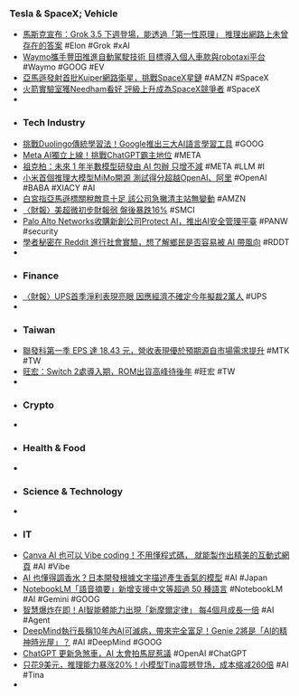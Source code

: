 ### Tesla & SpaceX; Vehicle
- [馬斯克宣布：Grok 3.5 下週登場，能透過「第一性原理」 推理出網路上未曾存在的答案](https://search.app/Q7kbA) #Elon #Grok #xAI
- [Waymo攜手豐田推進自動駕駛技術 目標導入個人車款與robotaxi平台](https://search.app/YDYXC) #Waymo #GOOG #EV
- [亞馬遜發射首批Kuiper網路衛星，挑戰SpaceX星鏈](https://www.wsj.com/video/china/zh-hant/A7585892-B41C-4864-B6CC-48C3E3B37D60.html) #AMZN #SpaceX
- [火箭實驗室獲Needham看好 評級上升成為SpaceX競爭者](https://www.cmoney.tw/notes/note-detail.aspx?nid=940718) #SpaceX
-
- ### Tech Industry
- [挑戰Duolingo傳統學習法！Google推出三大AI語言學習工具](https://search.app/ye2up) #GOOG
- [Meta AI獨立上線！挑戰ChatGPT霸主地位](https://search.app/FDWLc) #META
- [祖克柏：未來 1 年半數模型研發由 AI 包辦 只增不減](https://search.app/qDEoJ) #META #LLM #I
- [小米首個推理大模型MiMo開源 測試得分超越OpenAI、阿里](https://search.app/48yAV) #OpenAI #BABA #XIACY #AI
- [白宮指亞馬遜標關稅敵意十足 該公司急撇清主站無變動](https://search.app/aVPFH) #AMZN
- [〈財報〉美超微初步財報弱 盤後暴跌16%](https://search.app/S6aPh) #SMCI
- [Palo Alto Networks收購新創公司Protect AI，推出AI安全管理平臺](https://search.app/WRtEf) #PANW #security
- [學者秘密在 Reddit 進行社會實驗，想了解鄉民是否容易被 AI 帶風向](https://search.app/xBZo4) #RDDT
-
- ### Finance
- [〈財報〉UPS首季淨利表現亮眼 因應經濟不確定今年擬裁2萬人](https://search.app/hhgGQ) #UPS
-
- ### Taiwan
- [聯發科第一季 EPS 達 18.43 元，營收表現優於預期源自市場需求提升](https://search.app/cfqQm) #MTK #TW
- [旺宏：Switch 2處導入期，ROM出貨高峰待後年](https://search.app/qyjPD) #旺宏 #TW
-
- ### Crypto
-
- ### Health & Food
-
- ### Science & Technology
-
- ### IT
- [Canva AI 也可以 Vibe coding！不用懂程式碼， 就能製作出精美的互動式網頁](https://search.app/ifGDN) #AI #Vibe
- [AI 也懂得調香水？日本開發根據文字描述產生香氣的模型](https://search.app/xnb5C) #AI #Japan
- [NotebookLM「語音摘要」新增支援中文等超過 50 種語言](https://blog.google/intl/zh-tw/products/explore-get-answers/notebooklm-audio-overviews-50-langauges/) #NotebookLM #AI #Gemini #GOOG
- [智慧爆炸在即！AI智能體能力出現「新摩爾定律」 每4個月成長一倍](https://search.app/6dTwq) #AI #Agent
- [DeepMind執行長稱10年內AI可滅病，帶來完全富足！Genie 2將是「AI的精神時光屋」？](https://search.app/S7HGJ) #AI #DeepMind #GOOG
- [ChatGPT 更新急煞車，AI 太會拍馬屁惹議](https://search.app/M1Dkj) #OpenAI #ChatGPT
- [只花9美元，推理能力暴涨20%！小模型Tina震撼登场，成本缩减260倍](https://www.jiqizhixin.com/articles/2025-04-30-3) #AI #Tina
-